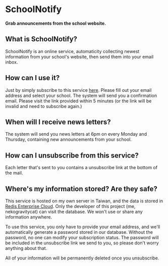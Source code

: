 # SchoolNotify
**Grab announcements from the school website.**

## What is SchoolNotify?
SchoolNotify is an online service, automaticity collecting newest information from your school's website, then send them into your email inbox.

## How can I use it?
Just by simply subscribe to this service [here](https://sn.gravitycat.tw). Please fill out your email address and select your school. The system will send you a confirmation email. Please visit the link provided within 5 minutes (or the link will be invalid and need to subscribe again.)

## When will I receive news letters?
The system will send you news letters at 6pm on every Monday and Thursday, containing new announcements from your school.

## How can I unsubscribe from this service?
Each letter that's sent to you contains a unsubscribe link at the bottom of the mail.

## Where's my information stored? Are they safe?
This service is hosted on my own server in Taiwan, and the data is stored in [Redis Enterprise Cloud](https://redis.com). Only the developer of this project (me, nekogravitycat) can visit the database. We won't use or share any information anywhere.

To use this service, you only have to provide your email address, and we'll automatically generate a password stored in our database. Without the password, no one can modify your subscription status. The password will be included in the unsubscribe link we send to you, so please don't worry anything about that.

All of your information will be permanently deleted once you unsubscribe.
